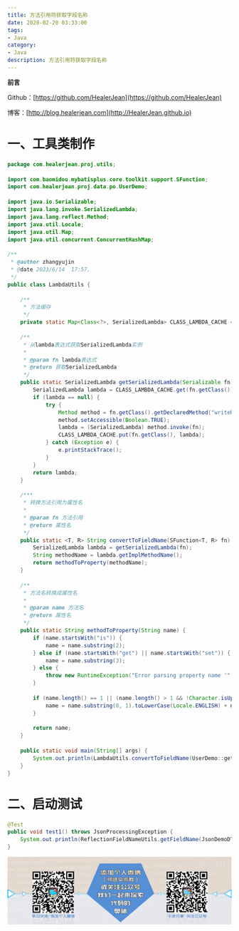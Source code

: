 ```yaml
---
title: 方法引用符获取字段名称
date: 2020-02-20 03:33:00
tags: 
- Java
category: 
- Java
description: 方法引用符获取字段名称
---
```


**前言**     

 Github：[https://github.com/HealerJean](https://github.com/HealerJean)         

 博客：[http://blog.healerjean.com](http://HealerJean.github.io)          





# 一、工具类制作

```java
package com.healerjean.proj.utils;

import com.baomidou.mybatisplus.core.toolkit.support.SFunction;
import com.healerjean.proj.data.po.UserDemo;

import java.io.Serializable;
import java.lang.invoke.SerializedLambda;
import java.lang.reflect.Method;
import java.util.Locale;
import java.util.Map;
import java.util.concurrent.ConcurrentHashMap;

/**
 * @author zhangyujin
 * @date 2023/6/14  17:57.
 */
public class LambdaUtils {

    /**
     * 方法缓存
     */
    private static Map<Class<?>, SerializedLambda> CLASS_LAMBDA_CACHE = new ConcurrentHashMap<>();

    /**
     * 从lambda表达式获取SerializedLambda实例
     *
     * @param fn lambda表达式
     * @return 获取SerializedLambda
     */
    public static SerializedLambda getSerializedLambda(Serializable fn) {
        SerializedLambda lambda = CLASS_LAMBDA_CACHE.get(fn.getClass());
        if (lambda == null) {
            try {
                Method method = fn.getClass().getDeclaredMethod("writeReplace");
                method.setAccessible(Boolean.TRUE);
                lambda = (SerializedLambda) method.invoke(fn);
                CLASS_LAMBDA_CACHE.put(fn.getClass(), lambda);
            } catch (Exception e) {
                e.printStackTrace();
            }
        }
        return lambda;
    }

    /***
     * 转换方法引用为属性名
     *
     * @param fn 方法引用
     * @return 属性名
     */
    public static <T, R> String convertToFieldName(SFunction<T, R> fn) {
        SerializedLambda lambda = getSerializedLambda(fn);
        String methodName = lambda.getImplMethodName();
        return methodToProperty(methodName);
    }

    /**
     * 方法名转换成属性名
     *
     * @param name 方法名
     * @return 属性名
     */
    public static String methodToProperty(String name) {
        if (name.startsWith("is")) {
            name = name.substring(2);
        } else if (name.startsWith("get") || name.startsWith("set")) {
            name = name.substring(3);
        } else {
            throw new RuntimeException("Error parsing property name '" + name + "'.  Didn't start with 'is', 'get' or 'set'.");
        }

        if (name.length() == 1 || (name.length() > 1 && !Character.isUpperCase(name.charAt(1)))) {
            name = name.substring(0, 1).toLowerCase(Locale.ENGLISH) + name.substring(1);
        }

        return name;
    }

    public static void main(String[] args) {
        System.out.println(LambdaUtils.convertToFieldName(UserDemo::getName));
    }
}

```



# 二、启动测试

```java
@Test
public void test1() throws JsonProcessingException {
    System.out.println(ReflectionFieldNameUtils.getFieldName(JsonDemoDTO::getCode));
}

```



![ContactAuthor](https://raw.githubusercontent.com/HealerJean/HealerJean.github.io/master/assets/img/artical_bottom.jpg)





<link rel="stylesheet" href="https://unpkg.com/gitalk/dist/gitalk.css">

<script src="https://unpkg.com/gitalk@latest/dist/gitalk.min.js"></script> 
<div id="gitalk-container"></div>    
 <script type="text/javascript">
    var gitalk = new Gitalk({
		clientID: `1d164cd85549874d0e3a`,
		clientSecret: `527c3d223d1e6608953e835b547061037d140355`,
		repo: `HealerJean.github.io`,
		owner: 'HealerJean',
		admin: ['HealerJean'],
		id: 'JzXqGslFxWvdc2mV',
    });
    gitalk.render('gitalk-container');
</script> 
